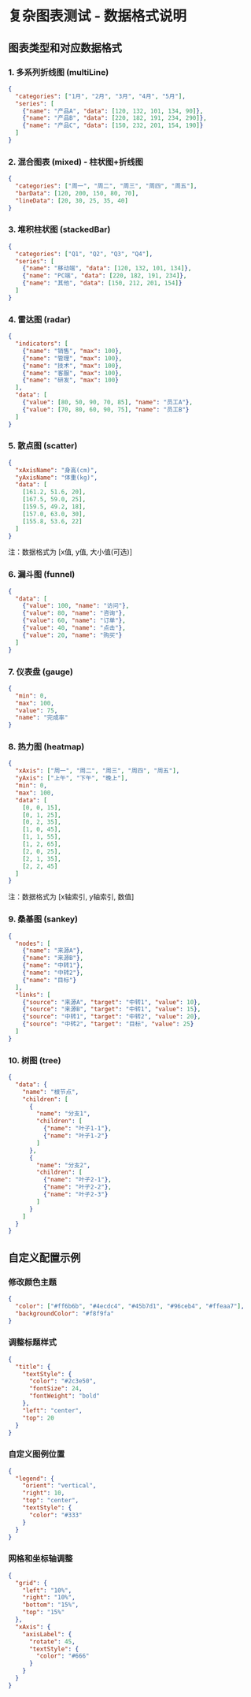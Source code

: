 # 复杂图表测试 - 数据格式说明

## 图表类型和对应数据格式

### 1. 多系列折线图 (multiLine)
```json
{
  "categories": ["1月", "2月", "3月", "4月", "5月"],
  "series": [
    {"name": "产品A", "data": [120, 132, 101, 134, 90]},
    {"name": "产品B", "data": [220, 182, 191, 234, 290]},
    {"name": "产品C", "data": [150, 232, 201, 154, 190]}
  ]
}
```

### 2. 混合图表 (mixed) - 柱状图+折线图
```json
{
  "categories": ["周一", "周二", "周三", "周四", "周五"],
  "barData": [120, 200, 150, 80, 70],
  "lineData": [20, 30, 25, 35, 40]
}
```

### 3. 堆积柱状图 (stackedBar)
```json
{
  "categories": ["Q1", "Q2", "Q3", "Q4"],
  "series": [
    {"name": "移动端", "data": [120, 132, 101, 134]},
    {"name": "PC端", "data": [220, 182, 191, 234]},
    {"name": "其他", "data": [150, 212, 201, 154]}
  ]
}
```

### 4. 雷达图 (radar)
```json
{
  "indicators": [
    {"name": "销售", "max": 100},
    {"name": "管理", "max": 100},
    {"name": "技术", "max": 100},
    {"name": "客服", "max": 100},
    {"name": "研发", "max": 100}
  ],
  "data": [
    {"value": [80, 50, 90, 70, 85], "name": "员工A"},
    {"value": [70, 80, 60, 90, 75], "name": "员工B"}
  ]
}
```

### 5. 散点图 (scatter)
```json
{
  "xAxisName": "身高(cm)",
  "yAxisName": "体重(kg)",
  "data": [
    [161.2, 51.6, 20],
    [167.5, 59.0, 25], 
    [159.5, 49.2, 18],
    [157.0, 63.0, 30],
    [155.8, 53.6, 22]
  ]
}
```
注：数据格式为 [x值, y值, 大小值(可选)]

### 6. 漏斗图 (funnel)
```json
{
  "data": [
    {"value": 100, "name": "访问"},
    {"value": 80, "name": "咨询"},
    {"value": 60, "name": "订单"},
    {"value": 40, "name": "点击"},
    {"value": 20, "name": "购买"}
  ]
}
```

### 7. 仪表盘 (gauge)
```json
{
  "min": 0,
  "max": 100,
  "value": 75,
  "name": "完成率"
}
```

### 8. 热力图 (heatmap)
```json
{
  "xAxis": ["周一", "周二", "周三", "周四", "周五"],
  "yAxis": ["上午", "下午", "晚上"],
  "min": 0,
  "max": 100,
  "data": [
    [0, 0, 15],
    [0, 1, 25], 
    [0, 2, 35],
    [1, 0, 45],
    [1, 1, 55],
    [1, 2, 65],
    [2, 0, 25],
    [2, 1, 35],
    [2, 2, 45]
  ]
}
```
注：数据格式为 [x轴索引, y轴索引, 数值]

### 9. 桑基图 (sankey)
```json
{
  "nodes": [
    {"name": "来源A"},
    {"name": "来源B"}, 
    {"name": "中转1"},
    {"name": "中转2"},
    {"name": "目标"}
  ],
  "links": [
    {"source": "来源A", "target": "中转1", "value": 10},
    {"source": "来源B", "target": "中转1", "value": 15},
    {"source": "中转1", "target": "中转2", "value": 20},
    {"source": "中转2", "target": "目标", "value": 25}
  ]
}
```

### 10. 树图 (tree)
```json
{
  "data": {
    "name": "根节点",
    "children": [
      {
        "name": "分支1",
        "children": [
          {"name": "叶子1-1"},
          {"name": "叶子1-2"}
        ]
      },
      {
        "name": "分支2", 
        "children": [
          {"name": "叶子2-1"},
          {"name": "叶子2-2"},
          {"name": "叶子2-3"}
        ]
      }
    ]
  }
}
```

## 自定义配置示例

### 修改颜色主题
```json
{
  "color": ["#ff6b6b", "#4ecdc4", "#45b7d1", "#96ceb4", "#ffeaa7"],
  "backgroundColor": "#f8f9fa"
}
```

### 调整标题样式
```json
{
  "title": {
    "textStyle": {
      "color": "#2c3e50",
      "fontSize": 24,
      "fontWeight": "bold"
    },
    "left": "center",
    "top": 20
  }
}
```

### 自定义图例位置
```json
{
  "legend": {
    "orient": "vertical",
    "right": 10,
    "top": "center",
    "textStyle": {
      "color": "#333"
    }
  }
}
```

### 网格和坐标轴调整
```json
{
  "grid": {
    "left": "10%",
    "right": "10%", 
    "bottom": "15%",
    "top": "15%"
  },
  "xAxis": {
    "axisLabel": {
      "rotate": 45,
      "textStyle": {
        "color": "#666"
      }
    }
  }
}
```